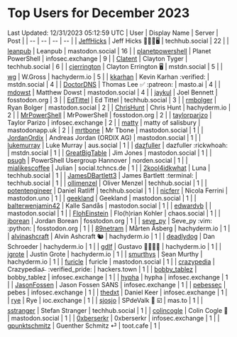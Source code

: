 # Top Users for December 2023
Last Updated: 12/31/2023 05:12:59 UTC
| User | Display Name | Server | Post |
| -- | -- | -- | -- |
| [JeffHicks](https://techhub.social/@JeffHicks) | Jeff Hicks 🐶🎼🍷🖥️ | techhub.social | 22 |
| [leanpub](https://mastodon.social/@leanpub) | Leanpub | mastodon.social | 16 |
| [planetpowershell](https://infosec.exchange/@planetpowershell) | Planet PowerShell | infosec.exchange | 9 |
| [Clatent](https://techhub.social/@Clatent) | Clayton Tyger | techhub.social | 6 |
| [cjerrington](https://mstdn.social/@cjerrington) | Clayton Errington 🖥️ | mstdn.social | 5 |
| [wg](https://hachyderm.io/@wg) | W.Gross | hachyderm.io | 5 |
| [kkarhan](https://mstdn.social/@kkarhan) | Kevin Karhan :verified: | mstdn.social | 4 |
| [DoctorDNS](https://masto.ai/@DoctorDNS) | Thomas Lee ✅ :patreon: | masto.ai | 4 |
| [mdowst](https://mastodon.social/@mdowst) | Matthew Dowst | mastodon.social | 4 |
| [jaykul](https://fosstodon.org/@jaykul) | Joel Bennett | fosstodon.org | 3 |
| [EdTittel](https://techhub.social/@EdTittel) | Ed Tittel | techhub.social | 3 |
| [rmbolger](https://mastodon.social/@rmbolger) | Ryan Bolger | mastodon.social | 2 |
| [ChrisHunt](https://hachyderm.io/@ChrisHunt) | Chris Hunt | hachyderm.io | 2 |
| [MrPowerShell](https://fosstodon.org/@MrPowerShell) | MrPowerShell | fosstodon.org | 2 |
| [taylorparizo](https://infosec.exchange/@taylorparizo) | Taylor Parizo | infosec.exchange | 2 |
| [matty](https://mastodonapp.uk/@matty) | matty of salisbury | mastodonapp.uk | 2 |
| [mrtbone](https://mastodon.social/@mrtbone) | Mr Tbone | mastodon.social | 1 |
| [JordanOrdix](https://mastodon.social/@JordanOrdix) | Andreas Jordan (ORDIX AG) | mastodon.social | 1 |
| [lukemurray](https://aus.social/@lukemurray) | Luke Murray | aus.social | 1 |
| [dazfuller](https://mstdn.social/@dazfuller) | dazfuller :rickwhoah: | mstdn.social | 1 |
| [GreatBigTable](https://mastodon.social/@GreatBigTable) | Jim Jones | mastodon.social | 1 |
| [psugh](https://norden.social/@psugh) | PowerShell Usergroup Hannover | norden.social | 1 |
| [mialikescoffee](https://social.tchncs.de/@mialikescoffee) | Julian | social.tchncs.de | 1 |
| [2kool4idkwhat](https://techhub.social/@2kool4idkwhat) | Luna | techhub.social | 1 |
| [JamesDBartlett3](https://techhub.social/@JamesDBartlett3) | James Bartlett :terminal: | techhub.social | 1 |
| [ollimenzel](https://techhub.social/@ollimenzel) | Oliver Menzel | techhub.social | 1 |
| [potentengineer](https://techhub.social/@potentengineer) | Daniel Ratliff | techhub.social | 1 |
| [nicferr](https://mastodon.uno/@nicferr) | Nicola Ferrini | mastodon.uno | 1 |
| [geekland](https://mastodon.social/@geekland) | Geekland | mastodon.social | 1 |
| [balterwenjamin42](https://mastodon.social/@balterwenjamin42) | Kalle Sandås | mastodon.social | 1 |
| [edwardvb](https://mastodon.social/@edwardvb) |  | mastodon.social | 1 |
| [FlohEinstein](https://chaos.social/@FlohEinstein) | Flo(h)rian Kohler | chaos.social | 1 |
| [jborean](https://fosstodon.org/@jborean) | Jordan Borean | fosstodon.org | 1 |
| [seve_py](https://fosstodon.org/@seve_py) | Seve_py :vim: :python: | fosstodon.org | 1 |
| [89netram](https://hachyderm.io/@89netram) | Mårten Åsberg | hachyderm.io | 1 |
| [alvinashcraft](https://hachyderm.io/@alvinashcraft) | Alvin Ashcraft 🐿️ | hachyderm.io | 1 |
| [deadlydog](https://hachyderm.io/@deadlydog) | Dan Schroeder | hachyderm.io | 1 |
| [gdlf](https://hachyderm.io/@gdlf) | Gustavo 👾🌈🎯🎉 | hachyderm.io | 1 |
| [jgrote](https://hachyderm.io/@jgrote) | Justin Grote | hachyderm.io | 1 |
| [smurthys](https://hachyderm.io/@smurthys) | Sean Murthy | hachyderm.io | 1 |
| [furicle](https://mastodon.social/@furicle) | furicle | mastodon.social | 1 |
| [crazypedia](https://hackers.town/@crazypedia) | Crazypedia⍼ :verified_pride: | hackers.town | 1 |
| [bobby_tablez](https://infosec.exchange/@bobby_tablez) | bobby_tablez | infosec.exchange | 1 |
| [hypha](https://infosec.exchange/@hypha) | hypha | infosec.exchange | 1 |
| [JasonFossen](https://infosec.exchange/@JasonFossen) | Jason Fossen SANS | infosec.exchange | 1 |
| [pebessec](https://infosec.exchange/@pebessec) | pebes | infosec.exchange | 1 |
| [thedxt](https://infosec.exchange/@thedxt) | Daniel Keer | infosec.exchange | 1 |
| [rye](https://ioc.exchange/@rye) | Rye | ioc.exchange | 1 |
| [sjosjo](https://mas.to/@sjosjo) | SPdeValk 🐘️ ☑️ | mas.to | 1 |
| [sstranger](https://techhub.social/@sstranger) | Stefan Stranger | techhub.social | 1 |
| [colincogle](https://mastodon.social/@colincogle) | Colin Cogle 🔵 | mastodon.social | 1 |
| [0xberserkr](https://infosec.exchange/@0xberserkr) | 0xberserkr | infosec.exchange | 1 |
| [gpunktschmitz](https://toot.cafe/@gpunktschmitz) | Guenther Schmitz ⏎ | toot.cafe | 1 |
